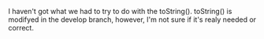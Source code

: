 I haven't got what we had to try to do with the toString(). 
toString() is modifyed in the develop branch, however, I'm not sure if it's realy needed or correct.

